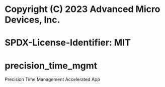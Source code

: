 # Copyright (C) 2023 Advanced Micro Devices, Inc.
# SPDX-License-Identifier: MIT
# precision_time_mgmt
Precision Time Management Accelerated App
